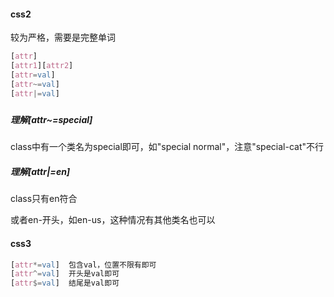 

#### css2

较为严格，需要是完整单词

```css
[attr]
[attr1][attr2]
[attr=val]
[attr~=val]
[attr|=val]
```

##### 

##### 理解[attr~=special]

class中有一个类名为special即可，如"special normal"，注意"special-cat"不行



##### 理解[attr|=en]

class只有en符合

或者en-开头，如en-us，这种情况有其他类名也可以





#### css3

```css
[attr*=val]  包含val，位置不限有即可
[attr^=val]  开头是val即可
[attr$=val]  结尾是val即可
```

